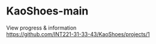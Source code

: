 # KaoShoes-main
View progress & information  
https://github.com/INT221-31-33-43/KaoShoes/projects/1
